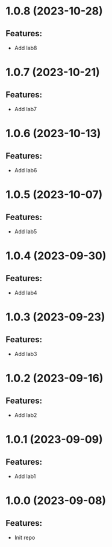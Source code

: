 # 1.0.8 (2023-10-28)
## Features: 
* Add lab8

# 1.0.7 (2023-10-21)
## Features: 
* Add lab7

# 1.0.6 (2023-10-13)
## Features: 
* Add lab6

# 1.0.5 (2023-10-07)
## Features: 
* Add lab5


# 1.0.4 (2023-09-30)
## Features: 
* Add lab4

# 1.0.3 (2023-09-23)
## Features: 
* Add lab3

# 1.0.2 (2023-09-16)
## Features: 
* Add lab2

# 1.0.1 (2023-09-09)
## Features: 
* Add lab1

# 1.0.0 (2023-09-08)
## Features: 
* Init repo
